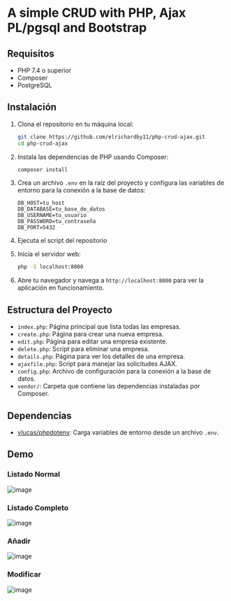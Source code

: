 # A simple CRUD with PHP, Ajax PL/pgsql and Bootstrap

## Requisitos

- PHP 7.4 o superior
- Composer
- PostgreSQL

## Instalación

1. Clona el repositorio en tu máquina local:
    ```sh
    git clone https://github.com/elrichardby11/php-crud-ajax.git
    cd php-crud-ajax
    ```

2. Instala las dependencias de PHP usando Composer:
    ```sh
    composer install
    ```

3. Crea un archivo `.env` en la raíz del proyecto y configura las variables de entorno para la conexión a la base de datos:
    ```properties
    DB_HOST=tu_host
    DB_DATABASE=tu_base_de_datos
    DB_USERNAME=tu_usuario
    DB_PASSWORD=tu_contraseña
    DB_PORT=5432
    ```

4. Ejecuta el script del repositorio

5. Inicia el servidor web:
    ```sh
    php -S localhost:8000
    ```

6. Abre tu navegador y navega a `http://localhost:8000` para ver la aplicación en funcionamiento.

## Estructura del Proyecto

- `index.php`: Página principal que lista todas las empresas.
- `create.php`: Página para crear una nueva empresa.
- `edit.php`: Página para editar una empresa existente.
- `delete.php`: Script para eliminar una empresa.
- `details.php`: Página para ver los detalles de una empresa.
- `ajaxfile.php`: Script para manejar las solicitudes AJAX.
- `config.php`: Archivo de configuración para la conexión a la base de datos.
- `vendor/`: Carpeta que contiene las dependencias instaladas por Composer.

## Dependencias

- [vlucas/phpdotenv](https://github.com/vlucas/phpdotenv): Carga variables de entorno desde un archivo `.env`.

## Demo

### Listado Normal
![image](https://github.com/user-attachments/assets/738515e8-f11a-4039-8580-40ff111eb31a)

### Listado Completo
![image](https://github.com/user-attachments/assets/f98b50de-5946-4759-99d3-7dd78bea4bdc)

### Añadir
![image](https://github.com/user-attachments/assets/d4355e27-9227-4b3c-a475-94c4d1c63943)

### Modificar 
![image](https://github.com/user-attachments/assets/b78f31ed-105c-4c67-8cf2-23150475887b)